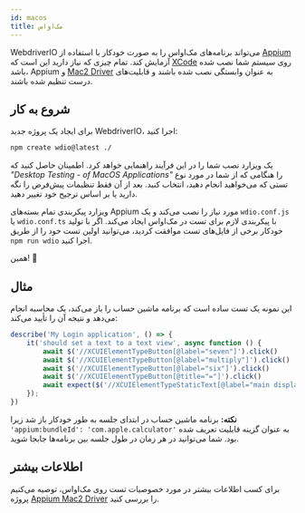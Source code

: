 ```yaml
---
id: macos
title: مک‌او‌اس
---
```


WebdriverIO می‌تواند برنامه‌های مک‌او‌اس را به صورت خودکار با استفاده از [Appium](https://appium.io/) آزمایش کند. تمام چیزی که نیاز دارید این است که [XCode](https://developer.apple.com/xcode/) روی سیستم شما نصب شده باشد، Appium و [Mac2 Driver](https://github.com/appium/appium-mac2-driver) به عنوان وابستگی نصب شده باشند و قابلیت‌های درست تنظیم شده باشند.

## شروع به کار

برای ایجاد یک پروژه جدید WebdriverIO، اجرا کنید:

```sh
npm create wdio@latest ./
```

یک ویزارد نصب شما را در این فرآیند راهنمایی خواهد کرد. اطمینان حاصل کنید که _"Desktop Testing - of MacOS Applications"_ را هنگامی که از شما در مورد نوع تستی که می‌خواهید انجام دهید، انتخاب کنید. بعد از آن فقط تنظیمات پیش‌فرض را نگه دارید یا بر اساس ترجیح خود تغییر دهید.

ویزارد پیکربندی تمام بسته‌های Appium مورد نیاز را نصب می‌کند و یک `wdio.conf.js` یا `wdio.conf.ts` با پیکربندی لازم برای تست در مک‌او‌اس ایجاد می‌کند. اگر با تولید خودکار برخی از فایل‌های تست موافقت کردید، می‌توانید اولین تست خود را از طریق `npm run wdio` اجرا کنید.

<CreateMacOSProjectAnimation />

همین! 🎉

## مثال

این نمونه یک تست ساده است که برنامه ماشین حساب را باز می‌کند، یک محاسبه انجام می‌دهد و نتیجه آن را تأیید می‌کند:

```js
describe('My Login application', () => {
    it('should set a text to a text view', async function () {
        await $('//XCUIElementTypeButton[@label="seven"]').click()
        await $('//XCUIElementTypeButton[@label="multiply"]').click()
        await $('//XCUIElementTypeButton[@label="six"]').click()
        await $('//XCUIElementTypeButton[@title="="]').click()
        await expect($('//XCUIElementTypeStaticText[@label="main display"]')).toHaveText('42')
    });
})
```

__نکته:__ برنامه ماشین حساب در ابتدای جلسه به طور خودکار باز شد زیرا `'appium:bundleId': 'com.apple.calculator'` به عنوان گزینه قابلیت تعریف شده بود. شما می‌توانید در هر زمان در طول جلسه بین برنامه‌ها جابجا شوید.

## اطلاعات بیشتر

برای کسب اطلاعات بیشتر در مورد خصوصیات تست روی مک‌او‌اس، توصیه می‌کنیم پروژه [Appium Mac2 Driver](https://github.com/appium/appium-mac2-driver) را بررسی کنید.